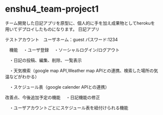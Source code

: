# enshu4_team-project1
チーム開発した日記アプリを原型に、個人的に手を加え成果物としてherokuを用いてデプロイしたものになります。
日記アプリ

テストアカウント　ユーザネーム：guest パスワード:1234

　機能
 　・ユーザ登録
 　・ソーシャルログイン/ログアウト
 
 　・日記の投稿、編集、削除、一覧表示
  
 　・天気検索（google map API,Weather map APIとの連携、検索した場所の気温などがわかる）
  
 　・スケジュール表（google calender APIとの連携）
  
  
 改善点、今後追加予定の機能
 　・日記機能の修正
 
 　・ユーザアカウントごとにスケジュール表を紐付けられる機能
  　
  
 
 　
 　
 　
